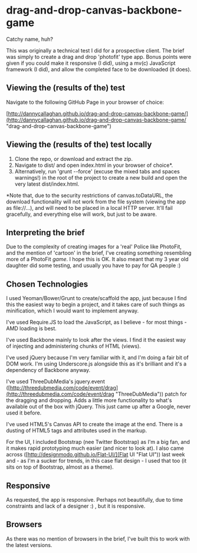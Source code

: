 drag-and-drop-canvas-backbone-game
============

Catchy name, huh?

This was originally a technical test I did for a prospective client. The brief was simply to create a drag and drop 'photofit' type app. Bonus points were given if you could make it responsive (I did), using a mv(c) JavaScript framework (I did), and allow the completed face to be downloaded (it does).

Viewing the (results of the) test
---------------------------------

Navigate to the following GitHub Page in your browser of choice:

[http://dannycallaghan.github.io/drag-and-drop-canvas-backbone-game/](http://dannycallaghan.github.io/drag-and-drop-canvas-backbone-game/ "drag-and-drop-canvas-backbone-game")

Viewing the (results of the) test locally
-----------------------------------------

1.  Clone the repo, or download and extract the zip.
2.  Navigate to dist/ and open index.html in your browser of choice*.
3.	Alternatively, run 'grunt --force' (excuse the mixed tabs and spaces warnings!) in the root of the project to create a new build and open the very latest dist/index.html.

*Note that, due to the security restrictions of canvas.toDataURL, the download functionality will not work from the file system (viewing the app as file://...), and will need to be placed in a local HTTP server. It'll fail gracefully, and everything else will work, but just to be aware.

Interpreting the brief
----------------------

Due to the complexity of creating images for a 'real' Police like PhotoFit, and the mention of 'cartoon' in the brief, I've creating something resembling more of a PhotoFit *game*. I hope this is OK. It also meant that my 3 year old daughter did some testing, and usually you have to pay for QA people :)

Chosen Technologies
------------

I used Yeoman/Bower/Grunt to create/scaffold the app, just because I find this the easiest way to begin a project, and it takes care of such things as minification, which I would want to implement anyway.

I've used Require.JS to load the JavaScript, as I believe - for most things - AMD loading is best.

I've used Backbone mainly to look after the views. I find it the easiest way of injecting and administering chunks of HTML (views).

I've used jQuery because I'm very familiar with it, and I'm doing a fair bit of DOM work. I'm using Underscore.js alongside this as it's brilliant and it's a dependency of Backbone anyway.

I've used ThreeDubMedia's jquery.event ([http://threedubmedia.com/code/event/drag](http://threedubmedia.com/code/event/drag "ThreeDubMedia")) patch for the dragging and dropping. Adds a little more functionality to what's available out of the box with jQuery. This just came up after a Google, never used it before.

I've used HTML5's Canvas API to create the image at the end. There is a dusting of HTML5 tags and attributes used in the markup.

For the UI, I included Bootstrap (nee Twitter Bootstrap) as I'm a big fan, and it makes rapid prototyping much easier (and nicer to look at). I also came across ([http://designmodo.github.io/Flat-UI/](Flat UI "Flat UI")) last week and - as I'm a sucker for trends, in this case flat design - I used that too (it sits on top of Bootstrap, almost as a theme).

Responsive
----------

As requested, the app is responsive. Perhaps not beautifully, due to time constraints and lack of a designer :) , but it is responsive.

Browsers
-------------------

As there was no mention of browsers in the brief, I've built this to work with the latest versions.
